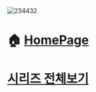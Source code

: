![234432](https://user-images.githubusercontent.com/79081800/153847096-5d86950b-046d-43ab-8930-7f92bdaae2c2.png)

# 🏠 [HomePage](https://jiho3894.github.io/Charliving/)

# [시리즈 전체보기](https://velog.io/@jiho3894/series/TVING-%ED%81%B4%EB%A1%A0%EC%BD%94%EB%94%A9)


